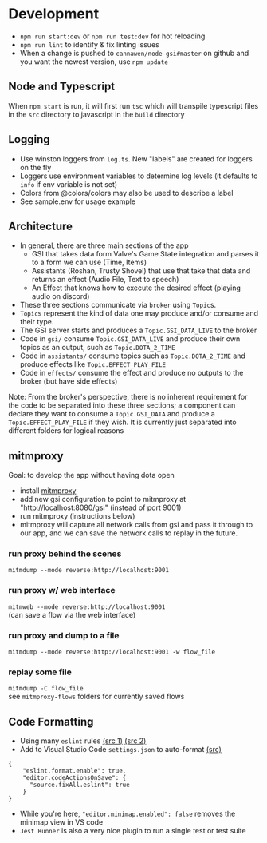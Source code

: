 # Development
- `npm run start:dev` or `npm run test:dev` for hot reloading
- `npm run lint` to identify & fix linting issues
- When a change is pushed to `cannawen/node-gsi#master` on github and you want the newest version, use `npm update`

## Node and Typescript
When `npm start` is run, it will first run `tsc` which will transpile typescript files in the `src` directory to javascript in the `build` directory

## Logging
- Use winston loggers from `log.ts`. New "labels" are created for loggers on the fly  
- Loggers use environment variables to determine log levels (it defaults to `info` if env variable is not set)
- Colors from @colors/colors may also be used to describe a label
- See sample.env for usage example

## Architecture
- In general, there are three main sections of the app
  - GSI that takes data form Valve's Game State integration and parses it to a form we can use (Time, Items)
  - Assistants (Roshan, Trusty Shovel) that use that take that data and returns an effect (Audio File, Text to speech)
  - An Effect that knows how to execute the desired effect (playing audio on discord)
- These three sections communicate via `broker` using `Topic`s.
- `Topic`s represent the kind of data one may produce and/or consume and their type.
- The GSI server starts and produces a `Topic.GSI_DATA_LIVE` to the broker
- Code in `gsi/` consume `Topic.GSI_DATA_LIVE` and produce their own topics as an output, such as `Topic.DOTA_2_TIME`
- Code in `assistants/` consume topics such as `Topic.DOTA_2_TIME` and produce effects like `Topic.EFFECT_PLAY_FILE`
- Code in `effects/` consume the effect and produce no outputs to the broker (but have side effects)  

Note: From the broker's perspective, there is no inherent requirement for the code to be separated into these three sections; a component can declare they want to consume a `Topic.GSI_DATA` and produce a `Topic.EFFECT_PLAY_FILE` if they wish. It is currently just separated into different folders for logical reasons

## mitmproxy
Goal: to develop the app without having dota open  
- install [mitmproxy](https://mitmproxy.org/)
- add new gsi configuration to point to mitmproxy at "http://localhost:8080/gsi" (instead of port 9001)
- run mitmproxy (instructions below)
- mitmproxy will capture all network calls from gsi and pass it through to our app, and we can save the network calls to replay in the future.
### run proxy behind the scenes
`mitmdump --mode reverse:http://localhost:9001`
### run proxy w/ web interface
`mitmweb --mode reverse:http://localhost:9001`  
(can save a flow via the web interface)
### run proxy and dump to a file
`mitmdump --mode reverse:http://localhost:9001 -w flow_file`
### replay some file
`mitmdump -C flow_file`  
see `mitmproxy-flows` folders for currently saved flows

## Code Formatting
- Using many `eslint` rules [(src 1)](https://eslint.org/docs/latest/rules/) [(src 2)](https://eslint-config.netlify.app/rules/yield-star-spacing)
- Add to Visual Studio Code `settings.json` to auto-format [(src)](https://daveceddia.com/vscode-use-eslintrc/#:~:text=Configure%20VSCode%20Settings%20to%20use%20ESLint%20for%20Formatting&text=Click%20that%20tiny%20icon%20in,paper%20with%20a%20little%20arrow.&text=The%20first%20one%20turns%20on,it%2C%20we're%20done.)
```
{
    "eslint.format.enable": true,
    "editor.codeActionsOnSave": {
      "source.fixAll.eslint": true
    }
}
```
- While you're here, `"editor.minimap.enabled": false` removes the minimap view in VS code
- `Jest Runner` is also a very nice plugin to run a single test or test suite
